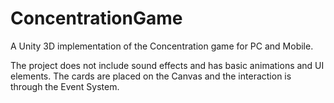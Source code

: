 # ConcentrationGame
A Unity 3D implementation of the Concentration game for PC and Mobile.

The project does not include sound effects and has basic animations and UI elements.
The cards are placed on the Canvas and the interaction is through the Event System.
